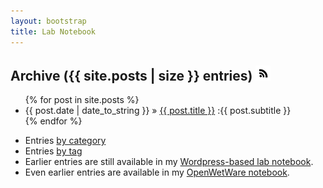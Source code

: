 ```yaml
---
layout: bootstrap
title: Lab Notebook
---
```




<div id="home">
 <h2>  Archive ({{ site.posts | size }} entries) <a href="{{ site.url }}/atom.xml"><img src="/assets/img/icon-rss.png" alt="feed"></a>
</h2>




  <ul class="posts">
    {% for post in site.posts %}
      <li><span>{{ post.date | date_to_string }}</span> &raquo; <a href="{{ site.url }}{{ post.url }}">{{ post.title }}</a>
      <span>:{{ post.subtitle }}</span></li>
    {% endfor %}
  </ul>


  <ul>
    <li> Entries <a href="{{ site.url }}/categories.html">by category</a> </li> 
    <li> Entries <a href="{{ site.url }}/tags.html">by tag</a> </li> 
    <li> Earlier entries are still available in my <a href="http://www.carlboettiger.info/research/lab-notebook">Wordpress-based lab notebook</a>. </li> 
    <li> Even earlier entries are available in my <a href="http://openwetware.org/wiki/User:Carl_Boettiger/Notebook">OpenWetWare notebook</a>. </li> 
  </ul>

</div>


